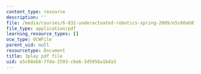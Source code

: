 ```yaml
---
content_type: resource
description: ''
file: /media/courses/6-832-underactuated-robotics-spring-2009/e5c60ab87fda2593c6e63d5956a1bda3_ja56bJ8ogUw.pdf
file_type: application/pdf
learning_resource_types: []
ocw_type: OCWFile
parent_uid: null
resourcetype: Document
title: 3play pdf file
uid: e5c60ab8-7fda-2593-c6e6-3d5956a1bda3
---
```

